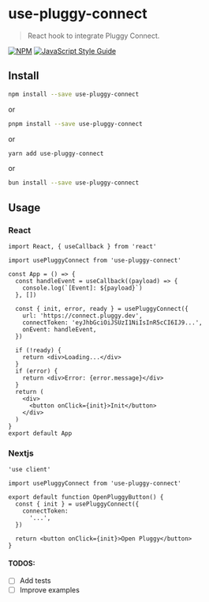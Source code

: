 # use-pluggy-connect

> React hook to integrate Pluggy Connect.

[![NPM](https://img.shields.io/npm/v/use-pluggy-connect.svg)](https://www.npmjs.com/package/use-pluggy-connect) [![JavaScript Style Guide](https://img.shields.io/badge/code_style-standard-brightgreen.svg)](https://standardjs.com)

## Install

```bash
npm install --save use-pluggy-connect
```

or

```bash
pnpm install --save use-pluggy-connect
```

or

```bash
yarn add use-pluggy-connect
```

or

```bash
bun install --save use-pluggy-connect
```

## Usage

### React

```tsx
import React, { useCallback } from 'react'

import usePluggyConnect from 'use-pluggy-connect'

const App = () => {
  const handleEvent = useCallback((payload) => {
    console.log(`[Event]: ${payload}`)
  }, [])

  const { init, error, ready } = usePluggyConnect({
    url: 'https://connect.pluggy.dev',
    connectToken: 'eyJhbGciOiJSUzI1NiIsInR5cCI6IJ9...',
    onEvent: handleEvent,
  })

  if (!ready) {
    return <div>Loading...</div>
  }
  if (error) {
    return <div>Error: {error.message}</div>
  }
  return (
    <div>
      <button onClick={init}>Init</button>
    </div>
  )
}
export default App
```

### Nextjs


```tsx
'use client'

import usePluggyConnect from 'use-pluggy-connect'

export default function OpenPluggyButton() {
  const { init } = usePluggyConnect({
    connectToken:
      '...',
  })

  return <button onClick={init}>Open Pluggy</button>
}
```

#### TODOS: 

- [ ] Add tests
- [ ] Improve examples